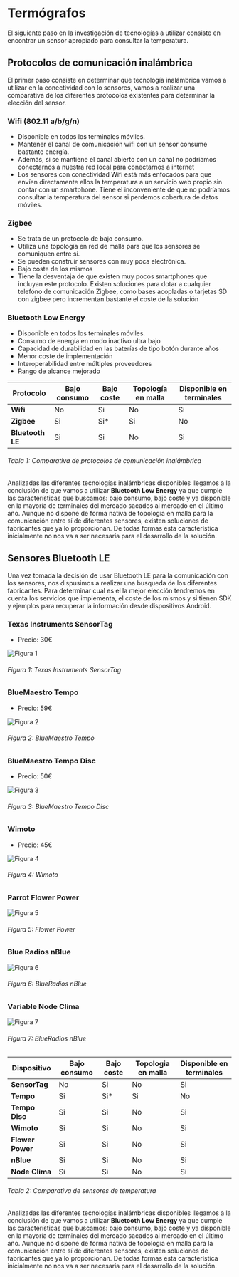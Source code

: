 # Termógrafos

El siguiente paso en la investigación de tecnologías a utilizar consiste en encontrar un sensor apropiado para consultar la temperatura. 


## Protocolos de comunicación inalámbrica

El primer paso consiste en determinar que tecnología inalámbrica vamos a utilizar en la conectividad con lo sensores, vamos a realizar una comparativa de los diferentes protocolos existentes para determinar la elección del sensor.

### Wifi (802.11 a/b/g/n)
 - Disponible en todos los terminales móviles.
 - Mantener el canal de comunicación wifi con un sensor consume bastante energía.
 - Además, si se mantiene el canal abierto con un canal no podríamos conectarnos a nuestra red local para conectarnos a internet
 - Los sensores con conectividad Wifi está más enfocados para que envíen directamente ellos la temperatura a un servicio web propio sin contar con un smartphone. Tiene el inconveniente de que no podríamos consultar la temperatura del sensor si perdemos cobertura de datos móviles.

### Zigbee
 - Se trata de un protocolo de bajo consumo.
 - Utiliza una topología en red de malla para que los sensores se comuniquen entre sí.
 - Se pueden construir sensores con muy poca electrónica.
 - Bajo coste de los mismos 
 - Tiene la desventaja de que existen muy pocos smartphones que incluyan este protocolo. Existen soluciones para dotar a cualquier telefóno de comunicación Zigbee, como bases acopladas o tarjetas SD con zigbee pero incrementan bastante el coste de la solución

### Bluetooth Low Energy
 - Disponible en todos los terminales móviles.
 - Consumo de energía en modo inactivo ultra bajo
 - Capacidad de durabilidad en las baterías de tipo botón durante años 
 - Menor coste de implementación
 - Interoperabilidad entre múltiples proveedores
 - Rango de alcance mejorado
 
| Protocolo        | Bajo consumo | Bajo coste  | Topología en malla | Disponible en terminales |
| ---------------- | ------------ | ----------- | ------------------ | ------------------------ |
| **Wifi**         | No           | Si          | No                 | Si                       |
| **Zigbee**       | Si           | Si*         | Si                 | No                       |
| **Bluetooth LE** | Si           | Si          | No                 | Si                       | 
###### *Tabla 1: Comparativa de protocolos de comunicación inalámbrica*

Analizadas las diferentes tecnologías inalámbricas disponibles llegamos a la conclusión de que vamos a utilizar **Bluetooth Low Energy** ya que cumple las características que buscamos: bajo consumo, bajo coste y ya disponible en la mayoría de terminales del mercado sacados al mercado en el último año. Aunque no dispone de forma nativa de topología en malla para la comunicación entre sí de diferentes sensores, existen soluciones de fabricantes que ya lo proporcionan. De todas formas esta característica inicialmente no nos va a ser necesaria para el desarrollo de la solución.

## Sensores Bluetooth LE

Una vez tomada la decisión de usar Bluetooth LE para la comunicación con los sensores, nos dispusimos a realizar una busqueda de los diferentes fabricantes. Para determinar cual es el la mejor elección tendremos en cuenta los servicios que implementa, el coste de los mismos y si tienen SDK y ejemplos para recuperar la información desde dispositivos Android.

### Texas Instruments SensorTag
 - Precio: 30€
 
 ![Figura 1](./imagenes/texas_instruments_sensortag.jpg)
###### *Figura 1: Texas Instruments SensorTag*

### BlueMaestro Tempo
- Precio: 59€
 

![Figura 2](./imagenes/bluemaestro_tempo.jpg)
###### *Figura 2: BlueMaestro Tempo*

### BlueMaestro Tempo Disc
- Precio: 50€

![Figura 3](./imagenes/bluemaestro_tempo_disc.jpg)
###### *Figura 3: BlueMaestro Tempo Disc*

### Wimoto
- Precio: 45€

![Figura 4](./imagenes/wimoto.jpg)
###### *Figura 4: Wimoto*

### Parrot Flower Power

![Figura 5](./imagenes/parrot_flower_power.jpg)
###### *Figura 5: Flower Power*

### Blue Radios nBlue

![Figura 6](./imagenes/blueradios_nblue.jpg)
###### *Figura 6: BlueRadios nBlue*

### Variable Node Clima

![Figura 7](./imagenes/variable_node_clima.jpg)
###### *Figura 7: BlueRadios nBlue*


 
 
| Dispositivo      | Bajo consumo | Bajo coste  | Topologia en malla | Disponible en terminales |
| ---------------- | ------------ | ----------- | ------------------ | ------------------------ |
| **SensorTag**    | No           | Si          | No                 | Si                       |
| **Tempo**        | Si           | Si*         | Si                 | No                       |
| **Tempo Disc**   | Si           | Si          | No                 | Si                       | 
| **Wimoto**       | Si           | Si          | No                 | Si                       |
| **Flower Power** | Si           | Si          | No                 | Si                       |
| **nBlue**        | Si           | Si          | No                 | Si                       |
| **Node Clima**   | Si           | Si          | No                 | Si                       |
###### *Tabla 2: Comparativa de sensores de temperatura*

Analizadas las diferentes tecnologías inalámbricas disponibles llegamos a la conclusión de que vamos a utilizar **Bluetooth Low Energy** ya que cumple las características que buscamos: bajo consumo, bajo coste y ya disponible en la mayoría de terminales del mercado sacados al mercado en el último año. Aunque no dispone de forma nativa de topología en malla para la comunicación entre sí de diferentes sensores, existen soluciones de fabricantes que ya lo proporcionan. De todas formas esta característica inicialmente no nos va a ser necesaria para el desarrollo de la solución.